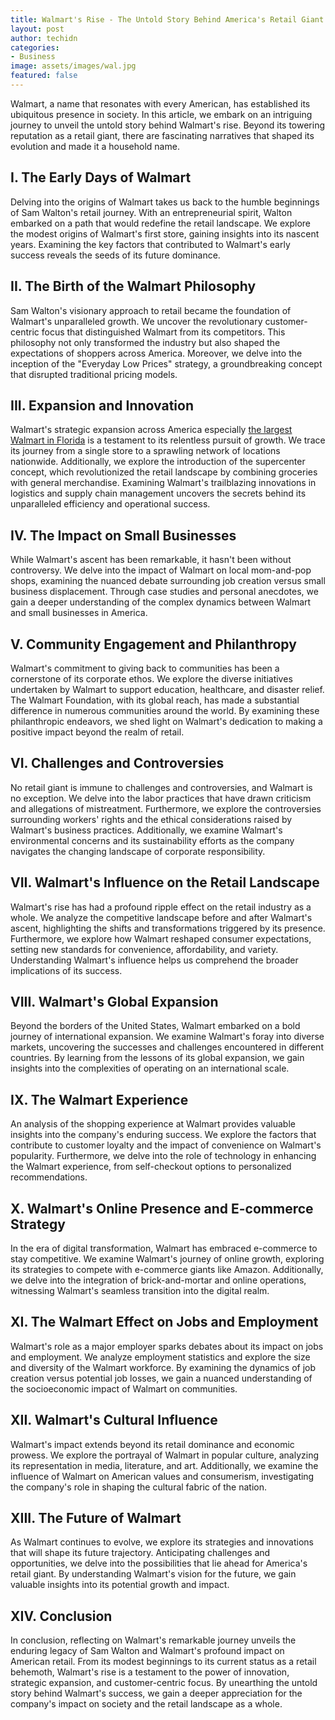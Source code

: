```yaml
---
title: Walmart's Rise - The Untold Story Behind America's Retail Giant
layout: post
author: techidn
categories: 
- Business
image: assets/images/wal.jpg
featured: false
---
```


Walmart, a name that resonates with every American, has established its ubiquitous presence in society. In this article, we embark on an intriguing journey to unveil the untold story behind Walmart's rise. Beyond its towering reputation as a retail giant, there are fascinating narratives that shaped its evolution and made it a household name.

## I. The Early Days of Walmart
Delving into the origins of Walmart takes us back to the humble beginnings of Sam Walton's retail journey. With an entrepreneurial spirit, Walton embarked on a path that would redefine the retail landscape. We explore the modest origins of Walmart's first store, gaining insights into its nascent years. Examining the key factors that contributed to Walmart's early success reveals the seeds of its future dominance.

## II. The Birth of the Walmart Philosophy
Sam Walton's visionary approach to retail became the foundation of Walmart's unparalleled growth. We uncover the revolutionary customer-centric focus that distinguished Walmart from its competitors. This philosophy not only transformed the industry but also shaped the expectations of shoppers across America. Moreover, we delve into the inception of the "Everyday Low Prices" strategy, a groundbreaking concept that disrupted traditional pricing models.

## III. Expansion and Innovation
Walmart's strategic expansion across America especially [the largest Walmart in Florida](https://www.depkes.org/blog/list-of-largest-walmart-in-florida-usa/) is a testament to its relentless pursuit of growth. We trace its journey from a single store to a sprawling network of locations nationwide. Additionally, we explore the introduction of the supercenter concept, which revolutionized the retail landscape by combining groceries with general merchandise. Examining Walmart's trailblazing innovations in logistics and supply chain management uncovers the secrets behind its unparalleled efficiency and operational success.

## IV. The Impact on Small Businesses
While Walmart's ascent has been remarkable, it hasn't been without controversy. We delve into the impact of Walmart on local mom-and-pop shops, examining the nuanced debate surrounding job creation versus small business displacement. Through case studies and personal anecdotes, we gain a deeper understanding of the complex dynamics between Walmart and small businesses in America.

## V. Community Engagement and Philanthropy
Walmart's commitment to giving back to communities has been a cornerstone of its corporate ethos. We explore the diverse initiatives undertaken by Walmart to support education, healthcare, and disaster relief. The Walmart Foundation, with its global reach, has made a substantial difference in numerous communities around the world. By examining these philanthropic endeavors, we shed light on Walmart's dedication to making a positive impact beyond the realm of retail.

## VI. Challenges and Controversies
No retail giant is immune to challenges and controversies, and Walmart is no exception. We delve into the labor practices that have drawn criticism and allegations of mistreatment. Furthermore, we explore the controversies surrounding workers' rights and the ethical considerations raised by Walmart's business practices. Additionally, we examine Walmart's environmental concerns and its sustainability efforts as the company navigates the changing landscape of corporate responsibility.

## VII. Walmart's Influence on the Retail Landscape
Walmart's rise has had a profound ripple effect on the retail industry as a whole. We analyze the competitive landscape before and after Walmart's ascent, highlighting the shifts and transformations triggered by its presence. Furthermore, we explore how Walmart reshaped consumer expectations, setting new standards for convenience, affordability, and variety. Understanding Walmart's influence helps us comprehend the broader implications of its success.

## VIII. Walmart's Global Expansion
Beyond the borders of the United States, Walmart embarked on a bold journey of international expansion. We examine Walmart's foray into diverse markets, uncovering the successes and challenges encountered in different countries. By learning from the lessons of its global expansion, we gain insights into the complexities of operating on an international scale.

## IX. The Walmart Experience
An analysis of the shopping experience at Walmart provides valuable insights into the company's enduring success. We explore the factors that contribute to customer loyalty and the impact of convenience on Walmart's popularity. Furthermore, we delve into the role of technology in enhancing the Walmart experience, from self-checkout options to personalized recommendations.

## X. Walmart's Online Presence and E-commerce Strategy
In the era of digital transformation, Walmart has embraced e-commerce to stay competitive. We examine Walmart's journey of online growth, exploring its strategies to compete with e-commerce giants like Amazon. Additionally, we delve into the integration of brick-and-mortar and online operations, witnessing Walmart's seamless transition into the digital realm.

## XI. The Walmart Effect on Jobs and Employment
Walmart's role as a major employer sparks debates about its impact on jobs and employment. We analyze employment statistics and explore the size and diversity of the Walmart workforce. By examining the dynamics of job creation versus potential job losses, we gain a nuanced understanding of the socioeconomic impact of Walmart on communities.

## XII. Walmart's Cultural Influence
Walmart's impact extends beyond its retail dominance and economic prowess. We explore the portrayal of Walmart in popular culture, analyzing its representation in media, literature, and art. Additionally, we examine the influence of Walmart on American values and consumerism, investigating the company's role in shaping the cultural fabric of the nation.

## XIII. The Future of Walmart
As Walmart continues to evolve, we explore its strategies and innovations that will shape its future trajectory. Anticipating challenges and opportunities, we delve into the possibilities that lie ahead for America's retail giant. By understanding Walmart's vision for the future, we gain valuable insights into its potential growth and impact.

## XIV. Conclusion
In conclusion, reflecting on Walmart's remarkable journey unveils the enduring legacy of Sam Walton and Walmart's profound impact on American retail. From its modest beginnings to its current status as a retail behemoth, Walmart's rise is a testament to the power of innovation, strategic expansion, and customer-centric focus. By unearthing the untold story behind Walmart's success, we gain a deeper appreciation for the company's impact on society and the retail landscape as a whole.
